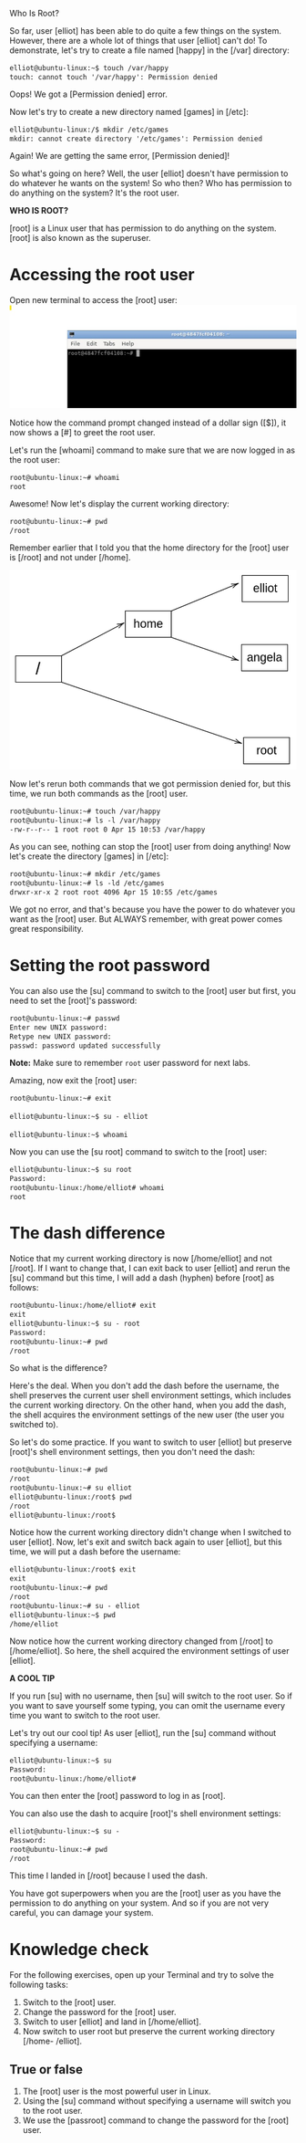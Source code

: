 
Who Is Root?

So far, user [elliot] has been able to do quite a few things on
the system. However, there are a whole lot of things that user
[elliot] can\'t do! To demonstrate, let\'s try to create a file
named [happy] in the [/var] directory:

``` 
elliot@ubuntu-linux:~$ touch /var/happy
touch: cannot touch '/var/happy': Permission denied
```

Oops! We got a [Permission denied] error.

Now let\'s try to create a new directory named [games] in
[/etc]:

``` 
elliot@ubuntu-linux:/$ mkdir /etc/games
mkdir: cannot create directory '/etc/games': Permission denied
```

Again! We are getting the same error, [Permission denied]!

So what\'s going on here? Well, the user [elliot] doesn\'t have
permission to do whatever he wants on the system! So who then? Who has
permission to do anything on the system? It\'s the root user.


**WHO IS ROOT?**

[root] is a Linux user that has permission to do anything on the
system. [root] is also known as the superuser.



Accessing the root user
=======================

Open new terminal to access the [root] user:
![](./images/15.png)

Notice how the command prompt changed instead of a dollar sign
([\$]), it now shows a [\#] to greet the root user.

Let\'s run the [whoami] command to make sure that we are now
logged in as the root user:

``` 
root@ubuntu-linux:~# whoami 
root
```

Awesome! Now let\'s display the current working directory:

``` 
root@ubuntu-linux:~# pwd
/root
```

Remember earlier that I told you that the home directory for the
[root] user is [/root] and not under [/home].


![](./images/f0dbea1a-2e3a-4cd1-8b68-c66bac9a8877.png)



Now let\'s rerun both commands that we got permission denied for, but
this time, we run both commands as the [root] user.

``` 
root@ubuntu-linux:~# touch /var/happy 
root@ubuntu-linux:~# ls -l /var/happy
-rw-r--r-- 1 root root 0 Apr 15 10:53 /var/happy
```

As you can see, nothing can stop the [root] user from doing
anything! Now let\'s create the directory [games] in [/etc]:

``` 
root@ubuntu-linux:~# mkdir /etc/games 
root@ubuntu-linux:~# ls -ld /etc/games
drwxr-xr-x 2 root root 4096 Apr 15 10:55 /etc/games
```

We got no error, and that\'s because you have the power to do whatever
you want as the [root] user. But ALWAYS remember, with great power
comes great responsibility.


Setting the root password
=========================


You can also use the [su] command to switch to the [root]
user but first, you need to set the [root]\'s password:

``` 
root@ubuntu-linux:~# passwd 
Enter new UNIX password:
Retype new UNIX password:
passwd: password updated successfully
```

**Note:** Make sure to remember `root` user password for next labs.

Amazing, now exit the [root] user:

``` 
root@ubuntu-linux:~# exit 

elliot@ubuntu-linux:~$ su - elliot 

elliot@ubuntu-linux:~$ whoami 
```

Now you can use the [su root] command to switch to the
[root] user:

``` 
elliot@ubuntu-linux:~$ su root 
Password:
root@ubuntu-linux:/home/elliot# whoami 
root
```


The dash difference
===================


Notice that my current working directory is now [/home/elliot] and
not [/root]. If I want to change that, I can exit back to user
[elliot] and rerun the [su] command but this time, I will
add a dash (hyphen) before [root] as follows:

``` 
root@ubuntu-linux:/home/elliot# exit 
exit
elliot@ubuntu-linux:~$ su - root 
Password:
root@ubuntu-linux:~# pwd
/root
```

So what is the difference?

Here\'s the deal. When you don\'t add the dash before the username, the
shell preserves the current user shell environment settings, which
includes the current working directory. On the other hand, when you add
the dash, the shell acquires the environment settings of the new user
(the user you switched to).

So let\'s do some practice. If you want to switch to user [elliot]
but preserve [root]\'s shell environment settings, then you don\'t
need the dash:

``` 
root@ubuntu-linux:~# pwd
/root
root@ubuntu-linux:~# su elliot 
elliot@ubuntu-linux:/root$ pwd
/root
elliot@ubuntu-linux:/root$
```

Notice how the current working directory didn\'t change when I switched
to user [elliot]. Now, let\'s exit and switch back again to user
[elliot], but this time, we will put a dash before the username:

``` 
elliot@ubuntu-linux:/root$ exit 
exit
root@ubuntu-linux:~# pwd
/root
root@ubuntu-linux:~# su - elliot 
elliot@ubuntu-linux:~$ pwd
/home/elliot
```

Now notice how the current working directory changed from [/root]
to [/home/elliot]. So here, the shell acquired the environment
settings of user [elliot].


**A COOL TIP**

If you run [su] with no username, then [su] will switch to
the root user. So if you want to save yourself some typing, you can omit
the username every time you want to switch to the root user.


Let\'s try out our cool tip! As user [elliot], run the [su]
command without specifying a username:

``` 
elliot@ubuntu-linux:~$ su 
Password:
root@ubuntu-linux:/home/elliot#
```

You can then enter the [root] password to log in as [root].

You can also use the dash to acquire [root]\'s shell environment
settings:

``` 
elliot@ubuntu-linux:~$ su - 
Password:
root@ubuntu-linux:~# pwd
/root
```

This time I landed in [/root] because I used the dash.

You have got
superpowers when you are the [root] user as you have the
permission to do anything on your system. And so if you are not very
careful, you can damage your system.


Knowledge check
===============


For the following exercises, open up your Terminal and try to solve the
following tasks:

1.  Switch to the [root] user.
2.  Change the password for the [root] user.
3.  Switch to user [elliot] and land in [/home/elliot].
4.  Now switch to user root but preserve the current working directory
    [/home- /elliot].

True or false
-------------

1.  The [root] user is the most powerful user in Linux.
2.  Using the [su] command without specifying a username will
    switch you to the root user.
3.  We use the [passroot] command to change the password for the
    [root] user.
